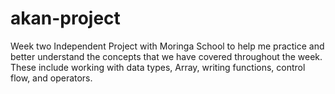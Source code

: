 # akan-project
Week two Independent Project with Moringa School  to help me practice and better understand the concepts that we have covered throughout the week. These include working with data types, Array, writing functions, control flow, and operators.
